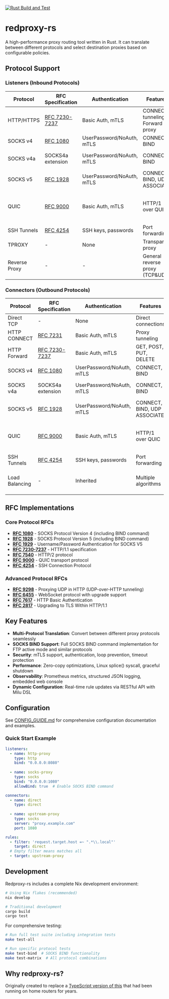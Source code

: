 [![Rust Build and Test](https://github.com/bearice/redproxy-rs/actions/workflows/rust.yml/badge.svg)](https://github.com/bearice/redproxy-rs/actions/workflows/rust.yml)

# redproxy-rs

A high-performance proxy routing tool written in Rust. It can translate between different protocols and select destination proxies based on configurable policies.

## Protocol Support

### Listeners (Inbound Protocols)

| Protocol | RFC Specification | Authentication | Features | Notes |
|----------|-------------------|----------------|----------|-------|
| HTTP/HTTPS | [RFC 7230-7237](https://tools.ietf.org/html/rfc7230) | Basic Auth, mTLS | CONNECT tunneling, Forward proxy | WebSocket upgrade support |
| SOCKS v4 | [RFC 1080](https://tools.ietf.org/html/rfc1080) | UserPassword/NoAuth, mTLS | CONNECT, BIND | Legacy protocol |
| SOCKS v4a | SOCKS4a extension | UserPassword/NoAuth, mTLS | CONNECT, BIND | Domain name support |
| SOCKS v5 | [RFC 1928](https://tools.ietf.org/html/rfc1928) | UserPassword/NoAuth, mTLS | CONNECT, BIND, UDP ASSOCIATE | Full feature support |
| QUIC | [RFC 9000](https://tools.ietf.org/html/rfc9000) | Basic Auth, mTLS | HTTP/1 over QUIC | QUIC as transport protocols only, not http3 |
| SSH Tunnels | [RFC 4254](https://tools.ietf.org/html/rfc4254) | SSH keys, passwords | Port forwarding | Secure tunneling |
| TPROXY | - | None | Transparent proxy | iptables REDIRECT |
| Reverse Proxy | - | - | General reverse proxy (TCP&UDP) | - |

### Connectors (Outbound Protocols)

| Protocol | RFC Specification | Authentication | Features | Notes |
|----------|-------------------|----------------|----------|-------|
| Direct TCP | - | None | Direct connections | Configurable bind address |
| HTTP CONNECT | [RFC 7231](https://tools.ietf.org/html/rfc7231) | Basic Auth, mTLS | Proxy tunneling | Standard HTTP proxy |
| HTTP Forward | [RFC 7230-7237](https://tools.ietf.org/html/rfc7230) | Basic Auth, mTLS | GET, POST, PUT, DELETE | Full HTTP methods |
| SOCKS v4 | [RFC 1080](https://tools.ietf.org/html/rfc1080) | UserPassword/NoAuth, mTLS | CONNECT, BIND | Legacy protocol |
| SOCKS v4a | SOCKS4a extension | UserPassword/NoAuth, mTLS | CONNECT, BIND | Domain name support |
| SOCKS v5 | [RFC 1928](https://tools.ietf.org/html/rfc1928) | UserPassword/NoAuth, mTLS | CONNECT, BIND, UDP ASSOCIATE | Full feature support |
| QUIC | [RFC 9000](https://tools.ietf.org/html/rfc9000) | Basic Auth, mTLS | HTTP/1 over QUIC | QUIC as transport protocols only, not http3 |
| SSH Tunnels | [RFC 4254](https://tools.ietf.org/html/rfc4254) | SSH keys, passwords | Port forwarding | Secure tunneling |
| Load Balancing | - | Inherited | Multiple algorithms | Round-robin, random, hash |

## RFC Implementations

### Core Protocol RFCs
- **[RFC 1080](https://tools.ietf.org/html/rfc1080)** - SOCKS Protocol Version 4 (including BIND command)
- **[RFC 1928](https://tools.ietf.org/html/rfc1928)** - SOCKS Protocol Version 5 (including BIND command)
- **[RFC 1929](https://tools.ietf.org/html/rfc1929)** - Username/Password Authentication for SOCKS V5
- **[RFC 7230-7237](https://tools.ietf.org/html/rfc7230)** - HTTP/1.1 specification
- **[RFC 7540](https://tools.ietf.org/html/rfc7540)** - HTTP/2 protocol
- **[RFC 9000](https://tools.ietf.org/html/rfc9000)** - QUIC transport protocol
- **[RFC 4254](https://tools.ietf.org/html/rfc4254)** - SSH Connection Protocol

### Advanced Protocol RFCs
- **[RFC 9298](https://tools.ietf.org/html/rfc9298)** - Proxying UDP in HTTP (UDP-over-HTTP tunneling)
- **[RFC 6455](https://tools.ietf.org/html/rfc6455)** - WebSocket protocol with upgrade support
- **[RFC 7617](https://tools.ietf.org/html/rfc7617)** - HTTP Basic Authentication
- **[RFC 2817](https://tools.ietf.org/html/rfc2817)** - Upgrading to TLS Within HTTP/1.1

## Key Features

- **Multi-Protocol Translation**: Convert between different proxy protocols seamlessly
- **SOCKS BIND Support**: Full SOCKS BIND command implementation for FTP active mode and similar protocols
- **Security**: mTLS support, authentication, loop prevention, timeout protection
- **Performance**: Zero-copy optimizations, Linux splice() syscall, graceful shutdown
- **Observability**: Prometheus metrics, structured JSON logging, embedded web console
- **Dynamic Configuration**: Real-time rule updates via RESTful API with Milu DSL

## Configuration

See [CONFIG_GUIDE.md](CONFIG_GUIDE.md) for comprehensive configuration documentation and examples.

### Quick Start Example

```yaml
listeners:
  - name: http-proxy
    type: http
    bind: "0.0.0.0:8080"
  
  - name: socks-proxy  
    type: socks
    bind: "0.0.0.0:1080"
    allowBind: true  # Enable SOCKS BIND command

connectors:
  - name: direct
    type: direct
  
  - name: upstream-proxy
    type: socks
    server: "proxy.example.com" 
    port: 1080

rules:
  - filter: 'request.target.host =~ ".*\\.local"'
    target: direct
  # Empty filter means matches all
  - target: upstream-proxy
```

## Development

Redproxy-rs includes a complete Nix development environment:

```bash
# Using Nix flakes (recommended)
nix develop

# Traditional development
cargo build
cargo test
```

For comprehensive testing:
```bash
# Run full test suite including integration tests  
make test-all

# Run specific protocol tests
make test-bind  # SOCKS BIND functionality
make test-matrix  # All protocol combinations
```

## Why redproxy-rs?

Originally created to replace a [TypeScript version of this](https://github.com/bearice/redproxy) that had been running on home routers for years.